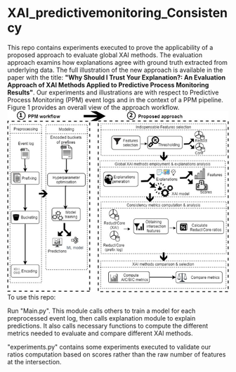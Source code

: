 # XAI_predictivemonitoring_Consistency
This repo contains experiments executed to prove the applicability of a proposed approach to evaluate global XAI methods. The evaluation approach examins how explanations agree with ground truth extracted from underlying data. The full illustration of the new approach is available in the paper with the title: __"Why Should I Trust Your Explanation?: An Evaluation Approach of XAI Methods Applied to Predictive Process Monitoring Results"__. Our experiments and illustrations are with respect to Predictive Process Monitoring (PPM) event logs and in the context of a PPM pipeline. Figure 1 provides an overall view of the approach workflow. 
![Proposed Approach](FeCOXAI_architecture.jpg)
To use this repo:

Run "Main.py". This module calls others to train a model for each preprocessed event log, then calls explanation module to explain predictions. It also calls necessary functions to compute the different metrics needed to evaluate and compare different XAI methods.

"experiments.py" contains some experiments executed to validate our ratios computation based on scores rather than the raw number of features at the intersection.
